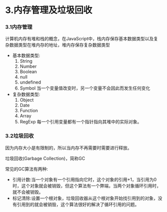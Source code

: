 # 3.内存管理及垃圾回收

### 3.1内存管理

计算机内存有堆和栈的概念，在JavaScript中，栈内存保存基本数据类型以及复杂数据类型在堆内存的地址，堆内存保存复杂数据类型

- 基本数据类型:
	1. String
	2. Number
	3. Boolean
	4. null
	5. undefined
	6. Symbol
	当一个变量值改变时，另一个变量不会因此而发生任何变化
- 复杂数据类型:
	1. Object
	2. Date
	3. Function
	4. Array
	5. RegExp
	每一个引用变量都有一个指针指向其堆中的实际对象。

### 3.2垃圾回收

因为内存大小是有限制的，所以当内存不再需要时需要进行释放。

垃圾回收(Garbage Collection)，简称GC

常见的GC算法有两种:

- 引用计数:当一个对象有一个引用指向它时，这个对象的引用+1，当引用为0时，这个对象就会被销毁，但这个算法有一个弊端，当两个对象循环引用时，就不会被销毁。
- 标记清除:设置一个根对象，垃圾回收器从这个根对象开始找引用到的对象，没有引用到的就会被销毁，这个算法很好的解决了循环引用的问题。

